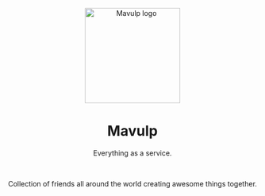 <p align="center">
  <img width="192" height="192" src="https://avatars.githubusercontent.com/u/20674491?s=200&v=4" alt="Mavulp logo">
</p>

<h1 align="center"/>Mavulp</h1>

<p align="center">Everything as a service.</p>

<br/>

<p align="center">
Collection of friends all around the world creating awesome things together. 
</p>
